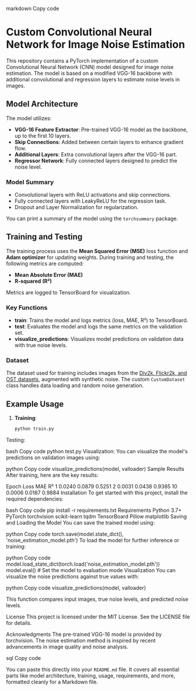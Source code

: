 markdown
Copy code
# Custom Convolutional Neural Network for Image Noise Estimation

This repository contains a PyTorch implementation of a custom Convolutional Neural Network (CNN) model designed for image noise estimation. The model is based on a modified VGG-16 backbone with additional convolutional and regression layers to estimate noise levels in images.

## Model Architecture

The model utilizes:
- **VGG-16 Feature Extractor**: Pre-trained VGG-16 model as the backbone, up to the first 10 layers.
- **Skip Connections**: Added between certain layers to enhance gradient flow.
- **Additional Layers**: Extra convolutional layers after the VGG-16 part.
- **Regressor Network**: Fully connected layers designed to predict the noise level.

### Model Summary

- Convolutional layers with ReLU activations and skip connections.
- Fully connected layers with LeakyReLU for the regression task.
- Dropout and Layer Normalization for regularization.

You can print a summary of the model using the `torchsummary` package.

## Training and Testing

The training process uses the **Mean Squared Error (MSE)** loss function and **Adam optimizer** for updating weights. During training and testing, the following metrics are computed:
- **Mean Absolute Error (MAE)**
- **R-squared (R²)**

Metrics are logged to TensorBoard for visualization.

### Key Functions

- **train**: Trains the model and logs metrics (loss, MAE, R²) to TensorBoard.
- **test**: Evaluates the model and logs the same metrics on the validation set.
- **visualize_predictions**: Visualizes model predictions on validation data with true noise levels.

### Dataset

The dataset used for training includes images from the [Div2k, Flickr2k, and OST datasets](https://data.vision.ee.ethz.ch/cvl/DIV2K/), augmented with synthetic noise. The custom `CustomDataset` class handles data loading and random noise generation.

## Example Usage

1. **Training**:
   ```bash
   python train.py
Testing:

bash
Copy code
python test.py
Visualization: You can visualize the model's predictions on validation images using:

python
Copy code
visualize_predictions(model, valloader)
Sample Results
After training, here are the key results:

Epoch	Loss	MAE	R²
1	0.0240	0.0879	0.5251
2	0.0031	0.0438	0.9385
10	0.0006	0.0187	0.9884
Installation
To get started with this project, install the required dependencies:

bash
Copy code
pip install -r requirements.txt
Requirements
Python 3.7+
PyTorch
torchvision
scikit-learn
tqdm
TensorBoard
Pillow
matplotlib
Saving and Loading the Model
You can save the trained model using:

python
Copy code
torch.save(model.state_dict(), 'noise_estimation_model.pth')
To load the model for further inference or training:

python
Copy code
model.load_state_dict(torch.load('noise_estimation_model.pth'))
model.eval()  # Set the model to evaluation mode
Visualization
You can visualize the noise predictions against true values with:

python
Copy code
visualize_predictions(model, valloader)

This function compares input images, true noise levels, and predicted noise levels.

License
This project is licensed under the MIT License. See the LICENSE file for details.

Acknowledgments
The pre-trained VGG-16 model is provided by torchvision. The noise estimation method is inspired by recent advancements in image quality and noise analysis.

sql
Copy code

You can paste this directly into your `README.md` file. It covers all essential parts like model architecture, training, usage, requirements, and more, formatted cleanly for a Markdown file.





